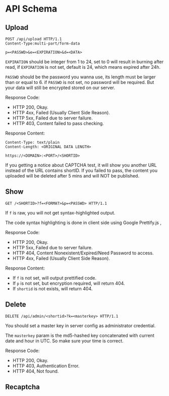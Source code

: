 # API Schema

## Upload

```http request
POST /api/upload HTTP/1.1
Content-Type:multi‐part/form-data

p=<PASSWD>&e=<EXPIRATION>&d=<DATA>
```

`EXPIRATION` should be integer from 1 to 24, 
set to 0 will result in burning after read,
if `EXPIRATION` is not set, default is 24, which means expired after 24h.

`PASSWD` should be the password you wanna use,
its length must be larger than or equal to 6.
if `PASSWD` is not set, no password will be required.
But your data will still be encrypted stored on our server.

Response Code:

- HTTP 200, Okay.
- HTTP 4xx, Failed (Usually Client Side Reason).
- HTTP 5xx, Failed due to server failure.
- HTTP 403, Content failed to pass checking.

Response Content:

```http request
Content-Type: text/plain
Content-Length: <ORIGINAL DATA LENGTH>

https://<DOMAIN>:<PORT>/<SHORTID> 
```

If you getting a notice about CAPTCHA test, it will show you another URL instead of the URL contains shortID. If you failed to pass, the content you uploaded will be deleted after 5 mins and will NOT be published.

## Show

```http request
GET /<SHORTID>?f=<FORMAT>&p=<PASSWD> HTTP/1.1
```

If `f` is raw, you will not get syntax-highlighted output.

The code syntax highlighting is done in client side using Google Prettify.js ,

Response Code:

- HTTP 200, Okay.
- HTTP 5xx, Failed due to server failure.
- HTTP 404, Content Nonexistent/Expired/Need Password to access.
- HTTP 4xx, Failed (Usually Client Side Reason).

Response Content:

- If `f` is not set, will output prettified code.
- If `p` is not set, but encryption required, will return 404.
- If `shortid` is not exists, will return 404.

## Delete

```http request
DELETE /api/admin/<shortid>?k=<masterkey> HTTP/1.1
```

You should set a master key in server config as administrator credential.

The `masterkey` param is the md5-hashed key concatenated with current date and hour in UTC. So make sure your time is correct.

Response Code:

- HTTP 200, Okay.
- HTTP 403, Authentication Error.
- HTTP 404, Not found.

## Recaptcha

